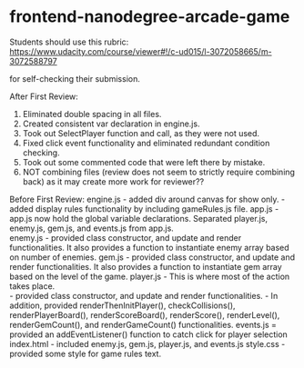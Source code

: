 frontend-nanodegree-arcade-game
===============================

Students should use this rubric: https://www.udacity.com/course/viewer#!/c-ud015/l-3072058665/m-3072588797

for self-checking their submission.

After First Review:
1.  Eliminated double spacing in all files.
2.  Created consistent var declaration in engine.js.
3.  Took out SelectPlayer function and call, as they were not used.
4.  Fixed click event functionality and eliminated redundant condition checking.
5.  Took out some commented code that were left there by mistake.
6.  NOT combining files (review does not seem to strictly require combining back) as it may create more work for reviewer??

Before First Review:
engine.js
	- added div around canvas for show only.
	- added display rules functionality by including gameRules.js file.
app.js
	- app.js now hold the global variable declarations.  Separated player.js, enemy.js, gem.js, and events.js from app.js.  
enemy.js
	- provided class constructor, and update and render functionalities.  It also provides a function to instantiate 
	enemy array based on number of enemies.
gem.js
	- provided class constructor, and update and render functionalities.  It also provides a function to instantiate 
	gem array based on the level of the game.
player.js
	- This is where most of the action takes place.  
	- provided class constructor, and update and render functionalities.
	- In addition, provided renderThenInitPlayer(), checkCollisions(), renderPlayerBoard(), renderScoreBoard(), 
	renderScore(), renderLevel(), renderGemCount(), and renderGameCount() functionalities.
events.js
	= provided an addEventListener() function to catch click for player selection
index.html
	- included enemy.js, gem.js, player.js, and events.js
style.css
	- provided some style for game rules text.
	

